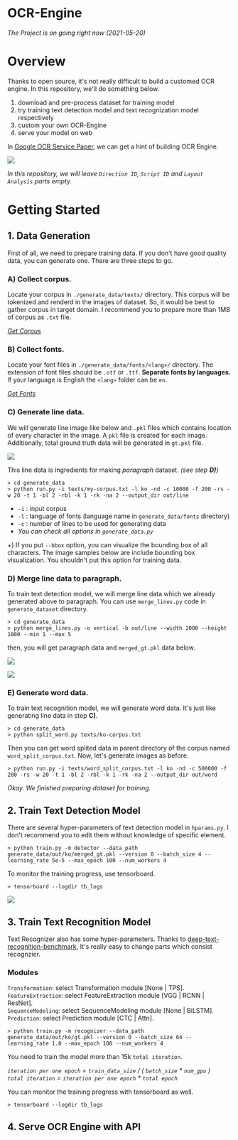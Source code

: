 # OCR-Engine

_The Project is on going right now (2021-05-20)_

# Overview

Thanks to open source, it's not really difficult to build a customed OCR engine. In this repository, we'll do something below.

1. download and pre-process dataset for training model
2. try training text detection model and text recognization model respectively
3. custom your own OCR-Engine
4. serve your model on web

In [Google OCR Service Paper](https://das2018.cvl.tuwien.ac.at/media/filer_public/85/fd/85fd4698-040f-45f4-8fcc-56d66533b82d/das2018_short_papers.pdf#page=23), we can get a hint of building OCR Engine.

![](https://www.dropbox.com/s/zjkvt6cm3pv2f7x/google_ocr_structure.jpg?raw=1)

_In this repository, we will leave `Direction ID`, `Script ID` and `Layout Analysis` parts empty._

# Getting Started

## 1. Data Generation

First of all, we need to prepare training data. If you don't have good quality data, you can generate one. There are three steps to go.

### A) Collect corpus.

Locate your corpus in `./generate_data/texts/` directory. This corpus will be tokenized and renderd in the images of dataset. So, it would be best to gather corpus in target domain.
I recommend you to prepare more than 1MB of corpus as `.txt` file.

_[Get Corpus](https://lionbridge.ai/datasets/the-best-25-datasets-for-natural-language-processing/)_

### B) Collect fonts.

Locate your font files in `./generate_data/fonts/<lang>/` directory. The extension of font files should be `.otf` or `.ttf`. **Separate fonts by languages.** If your language is English the `<lang>` folder can be `en`.

_[Get Fonts](https://www.dafont.com/)_

### C) Generate line data.

We will generate line image like below and `.pkl` files which contains location of every character in the image. A `pkl` file is created for each image. Additionally, total ground truth data will be generated in `gt.pkl` file.

![](https://www.dropbox.com/s/a95xi3xszdq5qlo/generated_line_0.jpg?raw=1)

This line data is ingredients for making _paragraph_ dataset. _(see step **D)**)_

```
> cd generate_data
> python run.py -i texts/my-corpus.txt -l ko -nd -c 10000 -f 200 -rs -w 20 -t 1 -bl 2 -rbl -k 1 -rk -na 2 --output_dir out/line
```

- `-i` : input corpus
- `-l` : language of fonts (language name in `generate_data/fonts` directory)
- `-c` : number of lines to be used for generating data
- _You can check all options in `generate_data.py`_

+) If you put `--bbox` option, you can visualize the bounding box of all characters. The image samples below are include bounding box visualization. You shouldn't put this option for training data.

### D) Merge line data to paragraph.

To train text detection model, we will merge line data which we already generated above to paragraph. You can use `merge_lines.py` code in `generate_dataset` directory.

```
> cd generate_data
> python merge_lines.py -o vertical -b out/line --width 2000 --height 1000 --min 1 --max 5
```

then, you will get paragraph data and `merged_gt.pkl` data below.

![](https://www.dropbox.com/s/m06dnj5m85y5zwy/generated_1.jpg?raw=1)

![](https://www.dropbox.com/s/5v90hlyuafqibj4/generated_0.jpg?raw=1)

### E) Generate word data.

To train text recognition model, we will generate word data. It's just like generating line data in step **C)**. 

```
> cd generate_data
> python split_word.py texts/ko-corpus.txt
```

Then you can get word splited data in parent directory of the corpus named `word_split_corpus.txt`. Now, let's generate images as before. 

```
> python run.py -i texts/word_split_corpus.txt -l ko -nd -c 500000 -f 200 -rs -w 20 -t 1 -bl 2 -rbl -k 1 -rk -na 2 --output_dir out/word
```

_Okay. We finished preparing dataset for training._

## 2. Train Text Detection Model

There are several hyper-parameters of text detection model in `hparams.py`. I don't recommend you to edit them without knowledge of specific element.

```
> python train.py -m detector --data_path generate_data/out/ko/merged_gt.pkl --version 0 --batch_size 4 --learning_rate 5e-5 --max_epoch 100 --num_workers 4
```

To monitor the training progress, use tensorboard.

```
> tensorboard --logdir tb_logs
```

![](https://www.dropbox.com/s/dxky1qf1oz83v20/craft_train_log.jpg?raw=1)

## 3. Train Text Recognition Model

Text Recognizer also has some hyper-parameters. Thanks to [deep-text-recognition-benchmark](https://github.com/clovaai/deep-text-recognition-benchmark), It's really easy to change parts which consist recognzier. 

### Modules

`Transformation`: select Transformation module [None | TPS].  
`FeatureExtraction`: select FeatureExtraction module [VGG | RCNN | ResNet].  
`SequenceModeling`: select SequenceModeling module [None | BiLSTM].  
`Prediction`: select Prediction module [CTC | Attn].  

```
> python train.py -m recognizer --data_path generate_data/out/ko/gt.pkl --version 0 --batch_size 64 --learning_rate 1.0 --max_epoch 100 --num_workers 4
```

You need to train the model more than 15k `total iteration`.  

_`iteration per one epoch` = `train_data_size` / ( `batch_size` * `num_gpu` )_  
_`total iteration` = `iteration per one epoch` * `total epoch`_  

You can monitor the training progress with tensorboard as well.  

```
> tensorboard --logdir tb_logs
```

## 4. Serve OCR Engine with API
